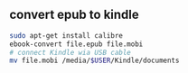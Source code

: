 ## convert epub to kindle

```bash
sudo apt-get install calibre
ebook-convert file.epub file.mobi
# connect Kindle wia USB cable
mv file.mobi /media/$USER/Kindle/documents
```
